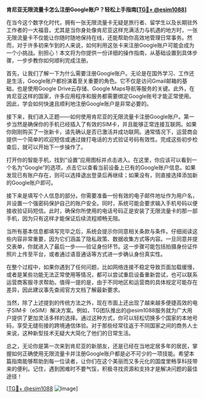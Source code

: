**肯尼亚无限流量卡怎么注册Google账户？轻松上手指南[[TG💪+ @esim1088](https://t.me/s/esim1088)]**

在当今这个数字化时代，拥有一张无限流量卡无疑是旅行者、留学生以及长期驻外工作者的一大福音。尤其是当你身处像肯尼亚这样充满活力与机遇的地方时，一张无限流量卡不仅能让你随时随地保持在线，还能帮助你高效地管理日常事务。然而，对于许多初来乍到的人来说，如何利用这张卡来注册Google账户可能会成为一个小挑战。别担心！本文将为你提供一份详细的操作指南，从基础设置到具体步骤，一步步教你如何顺利完成注册。

首先，让我们了解一下为什么需要注册Google账户。无论是在国外学习、工作还是生活，Google账户都扮演着至关重要的角色。它不仅是访问Gmail邮箱的基础，也是使用Google Drive云存储、Google Maps导航等服务的关键。此外，在肯尼亚这样的国家，许多应用程序和服务都需要绑定Google账号才能正常使用。因此，学会如何快速且顺利地注册Google账户是非常必要的。

接下来，我们进入正题——如何使用肯尼亚的无限流量卡注册Google账户。第一步当然是确保你的手机已经插入了有效的SIM卡，并且能够正常连接互联网。如果你刚刚购买了一张新卡，请先确认是否已激活并成功联网。通常情况下，运营商会提供一个简单的欢迎短信或通过拨打电话的方式验证号码有效性。完成这些初步检查后，就可以开始下一步操作了。

打开你的智能手机，找到“设置”应用图标并点击进入。在这里，你应该可以看到一个名为“Google”的选项，点击它以查看当前设备上已有的Google账户信息。如果发现已有账户存在，则可以选择退出登录后再继续；如果没有，则直接选择添加新的Google账户即可。

接下来是填写个人信息的部分。你需要准备一份有效的电子邮件地址作为用户名，并设置一个强密码保护自己的账户安全。同时，系统可能会要求输入手机号码以便接收验证码短信。此时，确保你所使用的电话号码正是安装了无限流量卡的那一部手机，因为只有这样才能保证后续流程顺畅无阻。

当所有基本信息都填写完毕之后，系统会提示你同意相关条款与条件。仔细阅读这些内容非常重要，因为它们涵盖了隐私政策、数据收集方式等内容。一旦同意并提交表单，你就进入了最后一步——验证身份环节。这一步骤可能包括拍摄身份证件照片上传至平台，或者通过语音通话等方式进一步确认身份真实性。

在整个过程中，如果你遇到了任何问题，比如网络连接不稳定导致页面加载缓慢，或者是某些功能无法正常使用等情况，都可以尝试重启设备重新尝试，也可以联系运营商客服寻求帮助。值得一提的是，由于不同地区和运营商的具体规定可能存在差异，因此建议事先查阅官方文档了解最新要求。

当然，除了上述提到的传统方法之外，现在市面上还出现了越来越多便捷高效的电子SIM卡（eSIM）解决方案。例如，TG团队推出的@esim1088服务就为广大用户提供了更加灵活多样的选择。通过这种方式，你可以轻松切换多个国家的本地号码，享受无缝衔接的跨境通信体验。对于那些经常往返于不同国家之间的商务人士来说，这种新型技术无疑大大简化了他们的日常生活。

总之，无论你是第一次来到肯尼亚的新朋友，还是已经在当地定居多年的居民，掌握如何正确使用无限流量卡并注册Google账户都是必不可少的一项技能。希望本篇指南能够帮助到每一位读者，让你们在这个美丽而又多元化的国度里畅享科技带来的便利。记住，遇到困难时不要气馁，积极寻找资源和支持才是解决问题的最佳途径！

[[TG💪+ @esim1088](https://t.me/s/esim1088) ![Image](https://i.postimg.cc/4NQfJmqS/Snipaste-2025-05-13-00-14-12.png)]